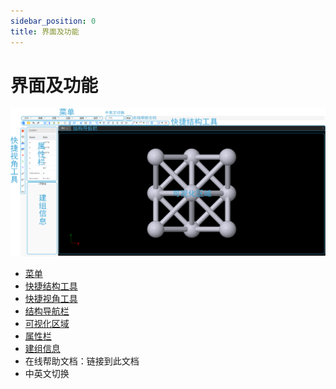 ```yaml
---
sidebar_position: 0
title: 界面及功能
---
```


# 界面及功能

![界面](../nested/qstudio_main.png)

- [菜单](/next/Q-Studio/界面及功能/菜单)
- [快捷结构工具](/next/Q-Studio/界面及功能/qstudio_structtools)
- [快捷视角工具](/next/Q-Studio/界面及功能/qstudio_visiontools)
- [结构导航栏](/next/Q-Studio/界面及功能/qstudio_navigation)
- [可视化区域](/next/Q-Studio/界面及功能/qstudio_visualization)
- [属性栏](/next/Q-Studio/界面及功能/qstudio_property)
- [建组信息](/next/Q-Studio/界面及功能/qstudio_addgroup)
- 在线帮助文档：链接到此文档
- 中英文切换

